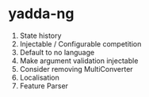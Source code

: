 # yadda-ng

1. State history
1. Injectable / Configurable competition
1. Default to no language
1. Make argument validation injectable
1. Consider removing MultiConverter
1. Localisation
1. Feature Parser
